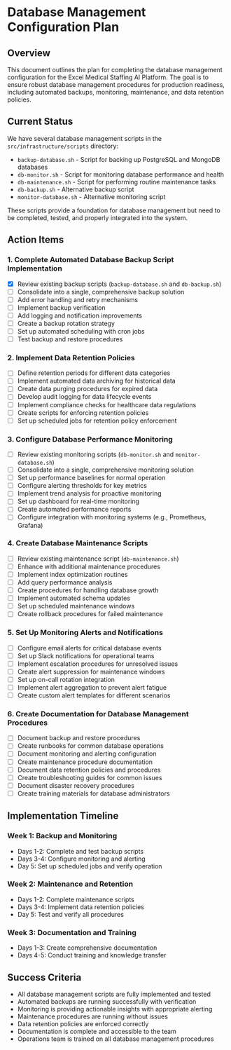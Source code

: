 # Database Management Configuration Plan

## Overview
This document outlines the plan for completing the database management configuration for the Excel Medical Staffing AI Platform. The goal is to ensure robust database management procedures for production readiness, including automated backups, monitoring, maintenance, and data retention policies.

## Current Status
We have several database management scripts in the `src/infrastructure/scripts` directory:
- `backup-database.sh` - Script for backing up PostgreSQL and MongoDB databases
- `db-monitor.sh` - Script for monitoring database performance and health
- `db-maintenance.sh` - Script for performing routine maintenance tasks
- `db-backup.sh` - Alternative backup script
- `monitor-database.sh` - Alternative monitoring script

These scripts provide a foundation for database management but need to be completed, tested, and properly integrated into the system.

## Action Items

### 1. Complete Automated Database Backup Script Implementation
- [x] Review existing backup scripts (`backup-database.sh` and `db-backup.sh`)
- [ ] Consolidate into a single, comprehensive backup solution
- [ ] Add error handling and retry mechanisms
- [ ] Implement backup verification
- [ ] Add logging and notification improvements
- [ ] Create a backup rotation strategy
- [ ] Set up automated scheduling with cron jobs
- [ ] Test backup and restore procedures

### 2. Implement Data Retention Policies
- [ ] Define retention periods for different data categories
- [ ] Implement automated data archiving for historical data
- [ ] Create data purging procedures for expired data
- [ ] Develop audit logging for data lifecycle events
- [ ] Implement compliance checks for healthcare data regulations
- [ ] Create scripts for enforcing retention policies
- [ ] Set up scheduled jobs for retention policy enforcement

### 3. Configure Database Performance Monitoring
- [ ] Review existing monitoring scripts (`db-monitor.sh` and `monitor-database.sh`)
- [ ] Consolidate into a single, comprehensive monitoring solution
- [ ] Set up performance baselines for normal operation
- [ ] Configure alerting thresholds for key metrics
- [ ] Implement trend analysis for proactive monitoring
- [ ] Set up dashboard for real-time monitoring
- [ ] Create automated performance reports
- [ ] Configure integration with monitoring systems (e.g., Prometheus, Grafana)

### 4. Create Database Maintenance Scripts
- [ ] Review existing maintenance script (`db-maintenance.sh`)
- [ ] Enhance with additional maintenance procedures
- [ ] Implement index optimization routines
- [ ] Add query performance analysis
- [ ] Create procedures for handling database growth
- [ ] Implement automated schema updates
- [ ] Set up scheduled maintenance windows
- [ ] Create rollback procedures for failed maintenance

### 5. Set Up Monitoring Alerts and Notifications
- [ ] Configure email alerts for critical database events
- [ ] Set up Slack notifications for operational teams
- [ ] Implement escalation procedures for unresolved issues
- [ ] Create alert suppression for maintenance windows
- [ ] Set up on-call rotation integration
- [ ] Implement alert aggregation to prevent alert fatigue
- [ ] Create custom alert templates for different scenarios

### 6. Create Documentation for Database Management Procedures
- [ ] Document backup and restore procedures
- [ ] Create runbooks for common database operations
- [ ] Document monitoring and alerting configuration
- [ ] Create maintenance procedure documentation
- [ ] Document data retention policies and procedures
- [ ] Create troubleshooting guides for common issues
- [ ] Document disaster recovery procedures
- [ ] Create training materials for database administrators

## Implementation Timeline

### Week 1: Backup and Monitoring
- Days 1-2: Complete and test backup scripts
- Days 3-4: Configure monitoring and alerting
- Day 5: Set up scheduled jobs and verify operation

### Week 2: Maintenance and Retention
- Days 1-2: Complete maintenance scripts
- Days 3-4: Implement data retention policies
- Day 5: Test and verify all procedures

### Week 3: Documentation and Training
- Days 1-3: Create comprehensive documentation
- Days 4-5: Conduct training and knowledge transfer

## Success Criteria
- All database management scripts are fully implemented and tested
- Automated backups are running successfully with verification
- Monitoring is providing actionable insights with appropriate alerting
- Maintenance procedures are running without issues
- Data retention policies are enforced correctly
- Documentation is complete and accessible to the team
- Operations team is trained on all database management procedures